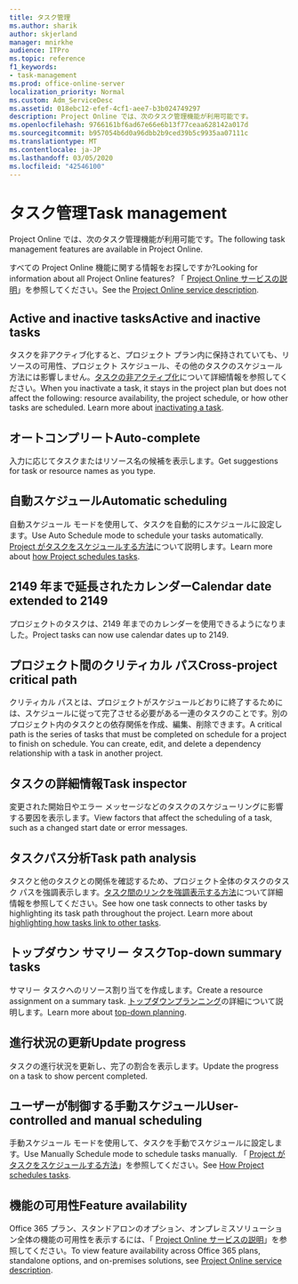 ```yaml
---
title: タスク管理
ms.author: sharik
author: skjerland
manager: mnirkhe
audience: ITPro
ms.topic: reference
f1_keywords:
- task-management
ms.prod: office-online-server
localization_priority: Normal
ms.custom: Adm_ServiceDesc
ms.assetid: 018ebc12-efef-4cf1-aee7-b3b024749297
description: Project Online では、次のタスク管理機能が利用可能です。
ms.openlocfilehash: 9766161bf6ad67e66e6b13f77ceaa628142a017d
ms.sourcegitcommit: b957054b6d0a96dbb2b9ced39b5c9935aa07111c
ms.translationtype: MT
ms.contentlocale: ja-JP
ms.lasthandoff: 03/05/2020
ms.locfileid: "42546100"
---
```

# <a name="task-management"></a><span data-ttu-id="2d756-103">タスク管理</span><span class="sxs-lookup"><span data-stu-id="2d756-103">Task management</span></span>

<span data-ttu-id="2d756-104">Project Online では、次のタスク管理機能が利用可能です。</span><span class="sxs-lookup"><span data-stu-id="2d756-104">The following task management features are available in Project Online.</span></span>
  
<span data-ttu-id="2d756-105">すべての Project Online 機能に関する情報をお探しですか?</span><span class="sxs-lookup"><span data-stu-id="2d756-105">Looking for information about all Project Online features?</span></span> <span data-ttu-id="2d756-106">「 [Project Online サービスの説明](project-online-service-description.md)」を参照してください。</span><span class="sxs-lookup"><span data-stu-id="2d756-106">See the [Project Online service description](project-online-service-description.md).</span></span>
  
## <a name="active-and-inactive-tasks"></a><span data-ttu-id="2d756-107">Active and inactive tasks</span><span class="sxs-lookup"><span data-stu-id="2d756-107">Active and inactive tasks</span></span>

<span data-ttu-id="2d756-p102">タスクを非アクティブ化すると、プロジェクト プラン内に保持されていても、リソースの可用性、プロジェクト スケジュール、その他のタスクのスケジュール方法には影響しません。[タスクの非アクティブ化](https://go.microsoft.com/fwlink/p/?LinkId=271335)について詳細情報を参照してください。</span><span class="sxs-lookup"><span data-stu-id="2d756-p102">When you inactivate a task, it stays in the project plan but does not affect the following: resource availability, the project schedule, or how other tasks are scheduled. Learn more about [inactivating a task](https://go.microsoft.com/fwlink/p/?LinkId=271335).</span></span>
  
## <a name="auto-complete"></a><span data-ttu-id="2d756-110">オートコンプリート</span><span class="sxs-lookup"><span data-stu-id="2d756-110">Auto-complete</span></span>

<span data-ttu-id="2d756-111">入力に応じてタスクまたはリソース名の候補を表示します。</span><span class="sxs-lookup"><span data-stu-id="2d756-111">Get suggestions for task or resource names as you type.</span></span> 
  
## <a name="automatic-scheduling"></a><span data-ttu-id="2d756-112">自動スケジュール</span><span class="sxs-lookup"><span data-stu-id="2d756-112">Automatic scheduling</span></span>

<span data-ttu-id="2d756-113">自動スケジュール モードを使用して、タスクを自動的にスケジュールに設定します。</span><span class="sxs-lookup"><span data-stu-id="2d756-113">Use Auto Schedule mode to schedule your tasks automatically.</span></span> <span data-ttu-id="2d756-114">[Project がタスクをスケジュールする方法](https://go.microsoft.com/fwlink/p/?LinkId=271331)について説明します。</span><span class="sxs-lookup"><span data-stu-id="2d756-114">Learn more about [how Project schedules tasks](https://go.microsoft.com/fwlink/p/?LinkId=271331).</span></span> 
  
## <a name="calendar-date-extended-to-2149"></a><span data-ttu-id="2d756-115">2149 年まで延長されたカレンダー</span><span class="sxs-lookup"><span data-stu-id="2d756-115">Calendar date extended to 2149</span></span>

<span data-ttu-id="2d756-116">プロジェクトのタスクは、2149 年までのカレンダーを使用できるようになりました。</span><span class="sxs-lookup"><span data-stu-id="2d756-116">Project tasks can now use calendar dates up to 2149.</span></span> 
  
## <a name="cross-project-critical-path"></a><span data-ttu-id="2d756-117">プロジェクト間のクリティカル パス</span><span class="sxs-lookup"><span data-stu-id="2d756-117">Cross-project critical path</span></span>

<span data-ttu-id="2d756-p104">クリティカル パスとは、プロジェクトがスケジュールどおりに終了するためには、スケジュールに従って完了させる必要がある一連のタスクのことです。別のプロジェクト内のタスクとの依存関係を作成、編集、削除できます。</span><span class="sxs-lookup"><span data-stu-id="2d756-p104">A critical path is the series of tasks that must be completed on schedule for a project to finish on schedule. You can create, edit, and delete a dependency relationship with a task in another project.</span></span> 
  
## <a name="task-inspector"></a><span data-ttu-id="2d756-120">タスクの詳細情報</span><span class="sxs-lookup"><span data-stu-id="2d756-120">Task inspector</span></span>

<span data-ttu-id="2d756-121">変更された開始日やエラー メッセージなどのタスクのスケジューリングに影響する要因を表示します。</span><span class="sxs-lookup"><span data-stu-id="2d756-121">View factors that affect the scheduling of a task, such as a changed start date or error messages.</span></span>
  
## <a name="task-path-analysis"></a><span data-ttu-id="2d756-122">タスクパス分析</span><span class="sxs-lookup"><span data-stu-id="2d756-122">Task path analysis</span></span>

<span data-ttu-id="2d756-p105">タスクと他のタスクとの関係を確認するため、プロジェクト全体のタスクのタスク パスを強調表示します。[タスク間のリンクを強調表示する方法](https://go.microsoft.com/fwlink/p/?LinkId=271345)について詳細情報を参照してください。</span><span class="sxs-lookup"><span data-stu-id="2d756-p105">See how one task connects to other tasks by highlighting its task path throughout the project. Learn more about [highlighting how tasks link to other tasks](https://go.microsoft.com/fwlink/p/?LinkId=271345).</span></span>
  
## <a name="top-down-summary-tasks"></a><span data-ttu-id="2d756-125">トップダウン サマリー タスク</span><span class="sxs-lookup"><span data-stu-id="2d756-125">Top-down summary tasks</span></span>

<span data-ttu-id="2d756-126">サマリー タスクへのリソース割り当てを作成します。</span><span class="sxs-lookup"><span data-stu-id="2d756-126">Create a resource assignment on a summary task.</span></span> <span data-ttu-id="2d756-127">[トップダウンプランニング](https://go.microsoft.com/fwlink/p/?LinkId=271333)の詳細について説明します。</span><span class="sxs-lookup"><span data-stu-id="2d756-127">Learn more about [top-down planning](https://go.microsoft.com/fwlink/p/?LinkId=271333).</span></span>
  
## <a name="update-progress"></a><span data-ttu-id="2d756-128">進行状況の更新</span><span class="sxs-lookup"><span data-stu-id="2d756-128">Update progress</span></span>

<span data-ttu-id="2d756-129">タスクの進行状況を更新し、完了の割合を表示します。</span><span class="sxs-lookup"><span data-stu-id="2d756-129">Update the progress on a task to show percent completed.</span></span>
  
## <a name="user-controlled-and-manual-scheduling"></a><span data-ttu-id="2d756-130">ユーザーが制御する手動スケジュール</span><span class="sxs-lookup"><span data-stu-id="2d756-130">User-controlled and manual scheduling</span></span>

<span data-ttu-id="2d756-131">手動スケジュール モードを使用して、タスクを手動でスケジュールに設定します。</span><span class="sxs-lookup"><span data-stu-id="2d756-131">Use Manually Schedule mode to schedule tasks manually.</span></span> <span data-ttu-id="2d756-132">「 [Project がタスクをスケジュールする方法](https://go.microsoft.com/fwlink/p/?LinkId=271331)」を参照してください。</span><span class="sxs-lookup"><span data-stu-id="2d756-132">See [How Project schedules tasks](https://go.microsoft.com/fwlink/p/?LinkId=271331).</span></span>
  
## <a name="feature-availability"></a><span data-ttu-id="2d756-133">機能の可用性</span><span class="sxs-lookup"><span data-stu-id="2d756-133">Feature availability</span></span>

<span data-ttu-id="2d756-134">Office 365 プラン、スタンドアロンのオプション、オンプレミスソリューション全体の機能の可用性を表示するには、「 [Project Online サービスの説明](project-online-service-description.md)」を参照してください。</span><span class="sxs-lookup"><span data-stu-id="2d756-134">To view feature availability across Office 365 plans, standalone options, and on-premises solutions, see [Project Online service description](project-online-service-description.md).</span></span>
  